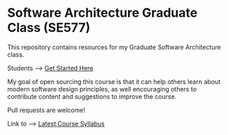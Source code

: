 # Software Architecture Graduate Class (SE577)

This repository contains resources for my Graduate Software Architecture
class.

Students --> [Get Started Here](SE577-StartHere.md)

My goal of open sourcing this course is that it can help others learn about
modern software design principles, as well encouraging others to contribute
content and suggestions to improve the course.

Pull requests are welcome!

Link to --> [Latest Course Syllabus](SE577-CourseDescription.md)